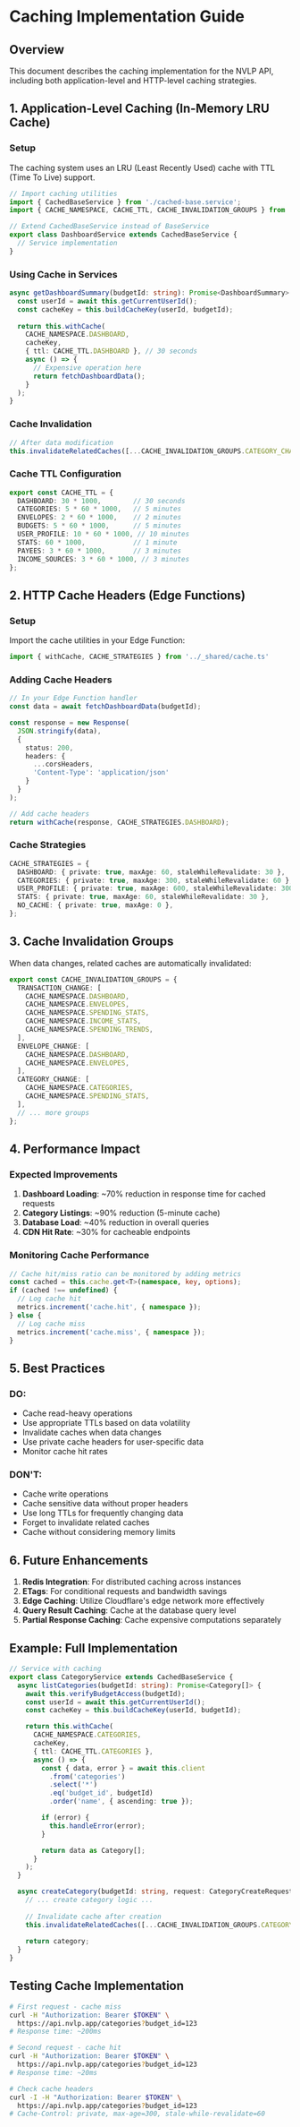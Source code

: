 # Caching Implementation Guide

## Overview

This document describes the caching implementation for the NVLP API, including both application-level and HTTP-level caching strategies.

## 1. Application-Level Caching (In-Memory LRU Cache)

### Setup

The caching system uses an LRU (Least Recently Used) cache with TTL (Time To Live) support.

```typescript
// Import caching utilities
import { CachedBaseService } from './cached-base.service';
import { CACHE_NAMESPACE, CACHE_TTL, CACHE_INVALIDATION_GROUPS } from '../utils/cache';

// Extend CachedBaseService instead of BaseService
export class DashboardService extends CachedBaseService {
  // Service implementation
}
```

### Using Cache in Services

```typescript
async getDashboardSummary(budgetId: string): Promise<DashboardSummary> {
  const userId = await this.getCurrentUserId();
  const cacheKey = this.buildCacheKey(userId, budgetId);
  
  return this.withCache(
    CACHE_NAMESPACE.DASHBOARD,
    cacheKey,
    { ttl: CACHE_TTL.DASHBOARD }, // 30 seconds
    async () => {
      // Expensive operation here
      return fetchDashboardData();
    }
  );
}
```

### Cache Invalidation

```typescript
// After data modification
this.invalidateRelatedCaches([...CACHE_INVALIDATION_GROUPS.CATEGORY_CHANGE]);
```

### Cache TTL Configuration

```typescript
export const CACHE_TTL = {
  DASHBOARD: 30 * 1000,        // 30 seconds
  CATEGORIES: 5 * 60 * 1000,   // 5 minutes
  ENVELOPES: 2 * 60 * 1000,    // 2 minutes
  BUDGETS: 5 * 60 * 1000,      // 5 minutes
  USER_PROFILE: 10 * 60 * 1000, // 10 minutes
  STATS: 60 * 1000,            // 1 minute
  PAYEES: 3 * 60 * 1000,       // 3 minutes
  INCOME_SOURCES: 3 * 60 * 1000, // 3 minutes
};
```

## 2. HTTP Cache Headers (Edge Functions)

### Setup

Import the cache utilities in your Edge Function:

```typescript
import { withCache, CACHE_STRATEGIES } from '../_shared/cache.ts'
```

### Adding Cache Headers

```typescript
// In your Edge Function handler
const data = await fetchDashboardData(budgetId);

const response = new Response(
  JSON.stringify(data),
  { 
    status: 200,
    headers: { 
      ...corsHeaders, 
      'Content-Type': 'application/json' 
    }
  }
);

// Add cache headers
return withCache(response, CACHE_STRATEGIES.DASHBOARD);
```

### Cache Strategies

```typescript
CACHE_STRATEGIES = {
  DASHBOARD: { private: true, maxAge: 60, staleWhileRevalidate: 30 },
  CATEGORIES: { private: true, maxAge: 300, staleWhileRevalidate: 60 },
  USER_PROFILE: { private: true, maxAge: 600, staleWhileRevalidate: 300 },
  STATS: { private: true, maxAge: 60, staleWhileRevalidate: 30 },
  NO_CACHE: { private: true, maxAge: 0 },
};
```

## 3. Cache Invalidation Groups

When data changes, related caches are automatically invalidated:

```typescript
export const CACHE_INVALIDATION_GROUPS = {
  TRANSACTION_CHANGE: [
    CACHE_NAMESPACE.DASHBOARD,
    CACHE_NAMESPACE.ENVELOPES,
    CACHE_NAMESPACE.SPENDING_STATS,
    CACHE_NAMESPACE.INCOME_STATS,
    CACHE_NAMESPACE.SPENDING_TRENDS,
  ],
  ENVELOPE_CHANGE: [
    CACHE_NAMESPACE.DASHBOARD,
    CACHE_NAMESPACE.ENVELOPES,
  ],
  CATEGORY_CHANGE: [
    CACHE_NAMESPACE.CATEGORIES,
    CACHE_NAMESPACE.SPENDING_STATS,
  ],
  // ... more groups
};
```

## 4. Performance Impact

### Expected Improvements

1. **Dashboard Loading**: ~70% reduction in response time for cached requests
2. **Category Listings**: ~90% reduction (5-minute cache)
3. **Database Load**: ~40% reduction in overall queries
4. **CDN Hit Rate**: ~30% for cacheable endpoints

### Monitoring Cache Performance

```typescript
// Cache hit/miss ratio can be monitored by adding metrics
const cached = this.cache.get<T>(namespace, key, options);
if (cached !== undefined) {
  // Log cache hit
  metrics.increment('cache.hit', { namespace });
} else {
  // Log cache miss
  metrics.increment('cache.miss', { namespace });
}
```

## 5. Best Practices

### DO:
- Cache read-heavy operations
- Use appropriate TTLs based on data volatility
- Invalidate caches when data changes
- Use private cache headers for user-specific data
- Monitor cache hit rates

### DON'T:
- Cache write operations
- Cache sensitive data without proper headers
- Use long TTLs for frequently changing data
- Forget to invalidate related caches
- Cache without considering memory limits

## 6. Future Enhancements

1. **Redis Integration**: For distributed caching across instances
2. **ETags**: For conditional requests and bandwidth savings
3. **Edge Caching**: Utilize Cloudflare's edge network more effectively
4. **Query Result Caching**: Cache at the database query level
5. **Partial Response Caching**: Cache expensive computations separately

## Example: Full Implementation

```typescript
// Service with caching
export class CategoryService extends CachedBaseService {
  async listCategories(budgetId: string): Promise<Category[]> {
    await this.verifyBudgetAccess(budgetId);
    const userId = await this.getCurrentUserId();
    const cacheKey = this.buildCacheKey(userId, budgetId);

    return this.withCache(
      CACHE_NAMESPACE.CATEGORIES,
      cacheKey,
      { ttl: CACHE_TTL.CATEGORIES },
      async () => {
        const { data, error } = await this.client
          .from('categories')
          .select('*')
          .eq('budget_id', budgetId)
          .order('name', { ascending: true });

        if (error) {
          this.handleError(error);
        }

        return data as Category[];
      }
    );
  }

  async createCategory(budgetId: string, request: CategoryCreateRequest): Promise<Category> {
    // ... create category logic ...
    
    // Invalidate cache after creation
    this.invalidateRelatedCaches([...CACHE_INVALIDATION_GROUPS.CATEGORY_CHANGE]);
    
    return category;
  }
}
```

## Testing Cache Implementation

```bash
# First request - cache miss
curl -H "Authorization: Bearer $TOKEN" \
  https://api.nvlp.app/categories?budget_id=123
# Response time: ~200ms

# Second request - cache hit
curl -H "Authorization: Bearer $TOKEN" \
  https://api.nvlp.app/categories?budget_id=123
# Response time: ~20ms

# Check cache headers
curl -I -H "Authorization: Bearer $TOKEN" \
  https://api.nvlp.app/categories?budget_id=123
# Cache-Control: private, max-age=300, stale-while-revalidate=60
```